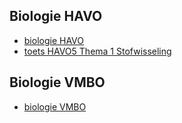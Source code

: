 ## Biologie HAVO
- [biologie HAVO](biologiehavo.md)
- [toets HAVO5 Thema 1 Stofwisseling](toetsen/havo/HAVO5thema1toets.md)


## Biologie VMBO
- [biologie VMBO](biologievmbo.md)


